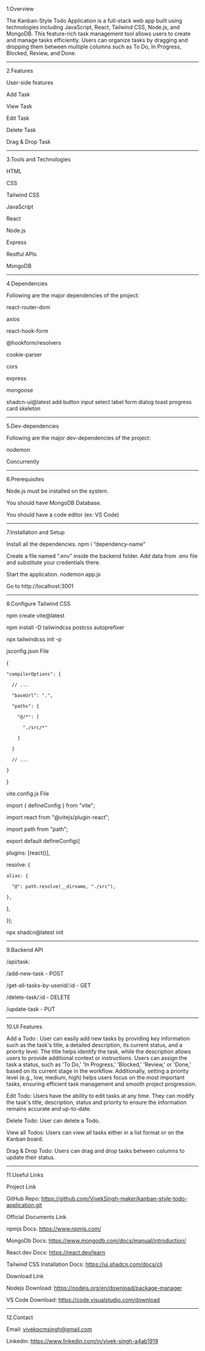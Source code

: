 1.Overview

The Kanban-Style Todo Application is a full-stack web app built using  technologies including JavaScript, React, Tailwind CSS, Node.js, and MongoDB. This feature-rich task management tool allows users to create and manage tasks efficiently. Users can organize tasks by dragging and dropping them between multiple columns such as To Do, In Progress, Blocked, Review, and Done.

---------------------------------------------------------------------------------------------------

2.Features

User-side features

Add Task

View Task

Edit Task

Delete Task

Drag & Drop Task

---------------------------------------------------------------------------------------------------
 
3.Tools and Technologies

HTML

CSS

Tailwind CSS

JavaScript

React

Node.js

Express

Restful APIs

MongoDB

---------------------------------------------------------------------------------------------------

4.Dependencies

Following are the major dependencies of the project:

react-router-dom

axios

react-hook-form

@hookform/resolvers

cookie-parser

cors 

express

mongoose

shadcn-ui@latest add button input select label form dialog toast progress card skeleton

---------------------------------------------------------------------------------------------------

5.Dev-dependencies

Following are the major dev-dependencies of the project:

nodemon

Concurrently

---------------------------------------------------------------------------------------------------

6.Prerequisites

Node.js must be installed on the system.

You should have MongoDB Database.

You should have a code editor (ex: VS Code)

---------------------------------------------------------------------------------------------------

7.Installation and Setup

Install all the dependencies.
       npm i “dependency-name”
       
Create a file named “.env” inside the backend folder. Add data from .env file and substitute your credentials there.

Start the application.
       nodemon app.js
       
Go to http://localhost:3001

---------------------------------------------------------------------------------------------------

8.Configure Tailwind CSS

npm create vite@latest

npm install -D tailwindcss postcss autoprefixer

npx tailwindcss init -p

jsconfig.json File

{

    "compilerOptions": {
    
      // ...
      
      "baseUrl": ".",
      
      "paths": {
      
        "@/*": [
        
          "./src/*"
          
        ]
        
      }
      
      // ...
      
    }
    
}

vite.config.js File

import { defineConfig } from "vite";

import react from "@vitejs/plugin-react";

import path from "path";

export default defineConfig({

  plugins: [react()],
  
  resolve: {
  
    alias: {
    
      "@": path.resolve(__dirname, "./src"),
      
    },
    
  },
  
});

npx shadcn@latest init

---------------------------------------------------------------------------------------------------

9.Backend API

/api/task:

/add-new-task - POST

/get-all-tasks-by-userid/:id - GET

/delete-task/:id - DELETE

/update-task - PUT

---------------------------------------------------------------------------------------------------

10.UI Features

Add a Todo : User can easily add new tasks by providing key information such as the task's title, a detailed description, its current status, and a priority level. The title helps identify the task, while the description allows users to provide additional context or instructions. Users can assign the task a status, such as 'To Do,' 'In Progress,' 'Blocked,' 'Review,' or 'Done,' based on its current stage in the workflow. Additionally, setting a priority level (e.g., low, medium, high) helps users focus on the most important tasks, ensuring efficient task management and smooth project progression.


Edit Todo: Users have the ability to edit tasks at any time. They can modify the task's title, description, status and priority to ensure the information remains accurate and up-to-date.


Delete Todo: User can delete a Todo.


View all Todos: Users can view all tasks either in a list format or on the Kanban board.


Drag & Drop Todo: Users can drag and drop tasks between columns to update their status.

---------------------------------------------------------------------------------------------------

11.Useful Links

Project Link

GitHub Repo: https://github.com/VivekSingh-maker/kanban-style-todo-application.git

Official Documents Link

npmjs Docs: https://www.npmjs.com/

MongoDb Docs: https://www.mongodb.com/docs/manual/introduction/

React.dev Docs: https://react.dev/learn

Tailwind CSS Installation Docs: https://ui.shadcn.com/docs/cli

Download Link

Nodejs Download: https://nodejs.org/en/download/package-manager

VS Code Download: https://code.visualstudio.com/download

---------------------------------------------------------------------------------------------------

12.Contact

Email: vivekpcmsingh@gmail.com

Linkedin: https://www.linkedin.com/in/vivek-singh-a4ab1919




